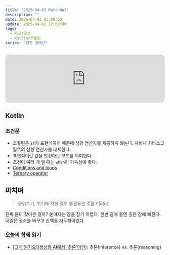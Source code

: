 ```yaml
---
title: "2025-04-02 WatchOut"
description: ""
date: 2025-04-02 03:00:00
update: 2025-04-02 12:00:00
tags:
  - 회고/일간
  - Kotlin/코틀린
series: "일간 장태근" 
---
```


<iframe style="border-radius:12px" src="https://open.spotify.com/embed/track/3oRw1Wqci8aww8fWildPza?utm_source=generator" width="100%" height="152" frameBorder="0" allowfullscreen="" allow="autoplay; clipboard-write; encrypted-media; fullscreen; picture-in-picture" loading="lazy"></iframe>

## Kotlin

### 조건문

- 코틀린은 `if`가 표현식이기 때문에 삼항 연산자를 제공하지 않는다. 자바나 자바스크립트의 삼항 연산자를 대체한다.
- 표현식이란 값을 반환하는 코드를 의미한다.
- 조건이 여러 개 일 때는 `when`이 가독성에 좋다.
- [Conditions and loops](https://kotlinlang.org/docs/control-flow.html)
- [Ternary operator](https://discuss.kotlinlang.org/t/ternary-operator/2116)

## 마치며

> 봉위수기, 위기에 처한 경우 불필요한 것을 버려라.

진짜 봄이 찾아온 걸까? 쏟아지는 잠을 참기 어렵다. 한번 잠에 들면 깊은 잠에 빠진다. 내일은 장소를 바꾸고 산책을 시도해야겠다.

### 오늘의 함께 읽기

- [[그게 뭔가요](생성형 AI에서 '추론'이란)](https://byline.network/2025/04/1-1295/): 추론(inference) vs. 추론(reasoning)
